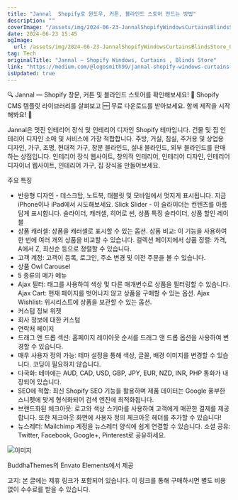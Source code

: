 ```yaml
---
title: "Jannal  Shopify로 윈도우, 커튼, 블라인드 스토어 만드는 방법"
description: ""
coverImage: "/assets/img/2024-06-23-JannalShopifyWindowsCurtainsBlindsStore_0.png"
date: 2024-06-23 15:45
ogImage:
  url: /assets/img/2024-06-23-JannalShopifyWindowsCurtainsBlindsStore_0.png
tag: Tech
originalTitle: "Jannal — Shopify Windows, Curtains , Blinds Store"
link: "https://medium.com/@logosmith99/jannal-shopify-windows-curtains-blinds-store-8eeb679b7bbc"
isUpdated: true
---
```


🔍 Jannal — Shopify 창문, 커튼 및 블라인드 스토어를 확인해보세요! 📁 Shopify CMS 템플릿 라이브러리를 살펴보고 🆓 무료 다운로드를 받아보세요. 함께 제작을 시작해봐요! 🚀

Jannal은 멋진 인테리어 장식 및 인테리어 디자인 Shopify 테마입니다. 건물 및 집 인테리어 디자인 소매 및 서비스에 가장 적합합니다. 주방, 거실, 침실, 주거용 및 상업용 디자인, 가구, 조명, 현대적 가구, 창문 블라인드, 실내 블라인드, 외부 블라인드를 판매하는 상점입니다. 인테리어 장식 웹사이트, 창의적 인테리어, 인테리어 디자인, 인테리어 디자이너 웹사이트, 인테리어 가구, 집 장식을 만들어보세요.

주요 특징

- 반응형 디자인 - 데스크탑, 노트북, 태블릿 및 모바일에서 멋지게 표시됩니다. 지금 iPhone이나 iPad에서 시도해보세요. Slick Slider - 이 슬라이더는 컨텐츠를 아름답게 표시합니다. 슬라이더, 캐러셀, 히어로 씬, 상품 특징 슬라이더, 상품 할인 레이블
- 상품 캐러셀: 상품을 캐러셀로 표시할 수 있는 옵션. 상품 비교: 이 기능을 사용하여 한 번에 여러 개의 상품을 비교할 수 있습니다. 컬렉션 페이지에서 상품 정렬: 가격, A에서 Z, 최신순 등으로 정렬할 수 있습니다.
- 고객 계정: 고객이 등록, 로그인, 주소 변경 및 이전 주문을 볼 수 있습니다.
- 상품 Owl Carousel
- 5 종류의 메가 메뉴
- Ajax 필터: 태그를 사용하여 색상 및 다른 매개변수로 상품을 필터링할 수 있습니다. Ajax Cart: 현재 페이지를 벗어나지 않고 상품을 구매할 수 있는 옵션. Ajax Wishlist: 위시리스트에 상품을 보관할 수 있는 옵션.
- 커스텀 정보 위젯
- 회사 정보에 대한 커스텀
- 연락처 페이지
- 드래그 앤 드롭 섹션: 홈페이지 레이아웃 순서를 드래그 앤 드롭 옵션을 사용하여 변경할 수 있습니다.
- 매우 사용자 정의 가능: 테마 설정을 통해 색상, 글꼴, 배경 이미지를 변경할 수 있습니다. 코딩이 필요하지 않습니다.
- 다국화: 테마에는 AUD, CAD, USD, GBP, JPY, EUR, NZD, INR, PHP 통화가 내장되어 있습니다.
- SEO에 적합: 최신 Shopify SEO 기능을 활용하며 제품 데이터는 Google 풍부한 스니펫에 맞게 형식화되어 검색 엔진에 최적화됩니다.
- 브랜드화된 체크아웃: 로고와 색상 스키마를 사용하여 고객에게 매끈한 결제를 제공합니다. 또한 체크아웃 화면에 사용자 정의 체크아웃 헤더를 추가할 수 있습니다!
- 뉴스레터: Mailchimp 계정을 뉴스레터 양식에 쉽게 연결할 수 있습니다. 소셜 공유: Twitter, Facebook, Google+, Pinterest로 공유하세요.

<div class="content-ad"></div>

![이미지](/assets/img/2024-06-23-JannalShopifyWindowsCurtainsBlindsStore_0.png)

BuddhaThemes의 Envato Elements에서 제공

고지: 본 글에는 제휴 링크가 포함되어 있습니다. 이 링크를 통해 구매하시면 별도 비용 없이 수수료를 받을 수 있습니다.
